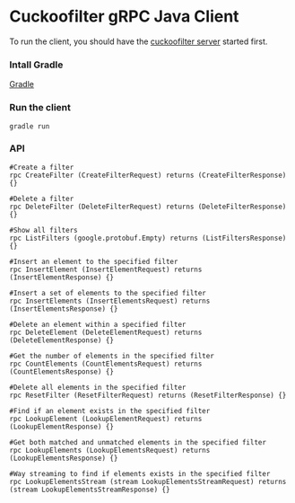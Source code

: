 # Cuckoofilter gRPC Java Client

To run the client, you should have the [cuckoofilter server](https://github.com/guobinqiu/cuckoofilter) started first.

### Intall Gradle

[Gradle](https://gradle.org/install/)

### Run the client

```
gradle run
```

### API

```
#Create a filter
rpc CreateFilter (CreateFilterRequest) returns (CreateFilterResponse) {}

#Delete a filter
rpc DeleteFilter (DeleteFilterRequest) returns (DeleteFilterResponse) {}

#Show all filters
rpc ListFilters (google.protobuf.Empty) returns (ListFiltersResponse) {}

#Insert an element to the specified filter
rpc InsertElement (InsertElementRequest) returns (InsertElementResponse) {}

#Insert a set of elements to the specified filter
rpc InsertElements (InsertElementsRequest) returns (InsertElementsResponse) {}

#Delete an element within a specified filter
rpc DeleteElement (DeleteElementRequest) returns (DeleteElementResponse) {}

#Get the number of elements in the specified filter
rpc CountElements (CountElementsRequest) returns (CountElementsResponse) {}

#Delete all elements in the specified filter
rpc ResetFilter (ResetFilterRequest) returns (ResetFilterResponse) {}

#Find if an element exists in the specified filter
rpc LookupElement (LookupElementRequest) returns (LookupElementResponse) {}

#Get both matched and unmatched elements in the specified filter
rpc LookupElements (LookupElementsRequest) returns (LookupElementsResponse) {}

#Way streaming to find if elements exists in the specified filter
rpc LookupElementsStream (stream LookupElementsStreamRequest) returns (stream LookupElementsStreamResponse) {}
```
